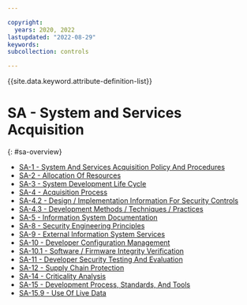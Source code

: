 ```yaml
---

copyright:
  years: 2020, 2022
lastupdated: "2022-08-29"
keywords: 
subcollection: controls

---
```




{{site.data.keyword.attribute-definition-list}}

# SA - System and Services Acquisition
{: #sa-overview}

- [SA-1 - System And Services Acquisition Policy And Procedures](/docs/controls/sa-1)
- [SA-2 - Allocation Of Resources](/docs/controls/sa-2)
- [SA-3 - System Development Life Cycle](/docs/controls/sa-3)
- [SA-4 - Acquisition Process](/docs/controls/sa-4)
- [SA-4.2 - Design / Implementation Information For Security Controls](/docs/controls/sa-4.2)
- [SA-4.3 - Development Methods / Techniques / Practices](/docs/controls/sa-4.3)
- [SA-5 - Information System Documentation](/docs/controls/sa-5)
- [SA-8 - Security Engineering Principles](/docs/controls/sa-8)
- [SA-9 - External Information System Services](/docs/controls/sa-9)
- [SA-10 - Developer Configuration Management](/docs/controls/sa-10)
- [SA-10.1 - Software / Firmware Integrity Verification](/docs/controls/sa-10.1)
- [SA-11 - Developer Security Testing And Evaluation](/docs/controls/sa-11)
- [SA-12 - Supply Chain Protection](/docs/controls/sa-12)
- [SA-14 - Criticality Analysis](/docs/controls/sa-14)
- [SA-15 - Development Process, Standards, And Tools](/docs/controls/sa-15)
- [SA-15.9 - Use Of Live Data](/docs/controls/sa-15.9)



